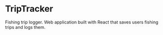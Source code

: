 # TripTracker
Fishing trip logger. Web application built with React that saves users fishing trips and logs them.
